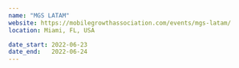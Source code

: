 ```yaml
---
name: "MGS LATAM"
website: https://mobilegrowthassociation.com/events/mgs-latam/
location: Miami, FL, USA

date_start: 2022-06-23
date_end:   2022-06-24
---
```

